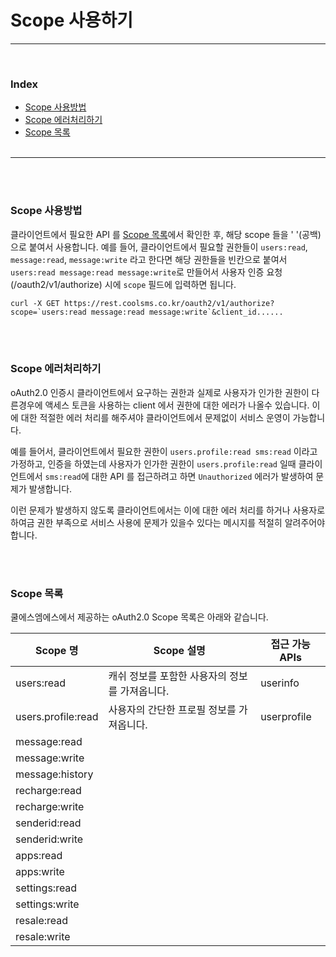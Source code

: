 # Scope 사용하기 
------------------------------------------------------------------------------------------------------------------------
<br>


### Index
- [Scope 사용방법](#scope-사용방법)
- [Scope 에러처리하기](#scope-에러처리하기)
- [Scope 목록](#scope-목록)
<br><br>

------------------------------------------------------------------------------------------------------------------------

<br><br>


### Scope 사용방법
클라이언트에서 필요한 API 를 [Scope 목록](#scope-목록)에서 확인한 후, 해당 scope 들을 ' '(공백) 으로 붙여서 사용합니다. 예를 들어, 클라이언트에서 필요할 권한들이 `users:read`, `message:read`, `message:write` 라고 한다면 해당 권한들을 빈칸으로 붙여서 `users:read message:read message:write`로 만들어서 사용자 인증 요청(/oauth2/v1/authorize) 시에 `scope` 필드에 입력하면 됩니다. 

```
curl -X GET https://rest.coolsms.co.kr/oauth2/v1/authorize?scope=`users:read message:read message:write`&client_id......

```

<br><br>


### Scope 에러처리하기

oAuth2.0 인증시 클라이언트에서 요구하는 권한과 실제로 사용자가 인가한 권한이 다른경우에 액세스 토큰을 사용하는 client 에서 권한에 대한 에러가 나올수 있습니다. 이에 대한 적절한 에러 처리를 해주셔야 클라이언트에서 문제없이 서비스 운영이 가능합니다. 

예를 들어서, 클라이언트에서 필요한 권한이 `users.profile:read sms:read` 이라고 가정하고, 인증을 하였는데 사용자가 인가한 권한이 `users.profile:read` 일때 클라이언트에서 `sms:read`에 대한 API 를 접근하려고 하면 `Unauthorized` 에러가 발생하여 문제가 발생합니다. 

이런 문제가 발생하지 않도록 클라이언트에서는 이에 대한 에러 처리를 하거나 사용자로 하여금 권한 부족으로 서비스 사용에 문제가 있을수 있다는 메시지를 적절히 알려주어야 합니다. 

<br><br>


### Scope 목록

쿨에스엠에스에서 제공하는 oAuth2.0 Scope 목록은 아래와 같습니다.

| Scope 명 | Scope 설명 | 접근 가능 APIs |
|-------------------|--------------------------------------------|-------------------------------|
| users:read | 캐쉬 정보를 포함한 사용자의 정보를 가져옵니다. | userinfo |
| users.profile:read | 사용자의 간단한 프로필 정보를 가져옵니다. | userprofile |
| message:read | | |
| message:write | | |
| message:history | | |
| recharge:read | | |
| recharge:write | | |
| senderid:read | | |
| senderid:write | | |
| apps:read | | |
| apps:write | | |
| settings:read | | |
| settings:write | | |
| resale:read | | |
| resale:write | | |

